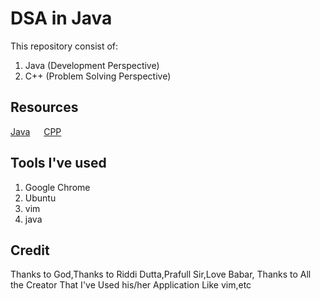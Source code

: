 # DSA in Java
This repository consist of:
1) Java (Development Perspective)
2) C++ (Problem Solving Perspective)


## Resources
[Java](https://youtu.be/VE_AAUxTUCY?si=1Xwn0t5w6Swc9H-C) &emsp;
[CPP](https://docs.oracle.com/javase/8/docs/api/java/util/Collection.html)


## Tools I've used
1) Google Chrome
2) Ubuntu
3) vim
4) java


## Credit
Thanks to God,Thanks to Riddi Dutta,Prafull Sir,Love Babar, Thanks to All the Creator That I've Used his/her Application Like vim,etc
